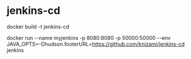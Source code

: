 # jenkins-cd

docker build -t jenkins-cd 

docker run --name myjenkins -p 8080:8080 -p 50000:50000 --env JAVA_OPTS=-Dhudson.footerURL=https://github.com/knizami/jenkins-cd jenkins


